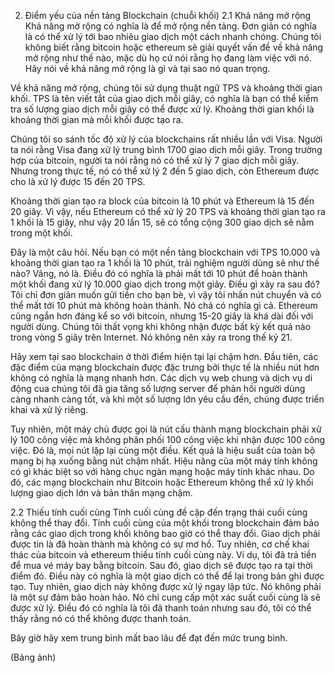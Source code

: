 
2. Điểm yếu của nền tảng Blockchain (chuỗi khối)
2.1 Khả năng mở rộng
Khả năng mở rộng có nghĩa là để mở rộng nền tảng. Đơn giản có nghĩa là có thể xử lý tới bao nhiêu giao dịch một cách nhanh chóng. Chúng tôi không biết rằng bitcoin hoặc ethereum sẽ giải quyết vấn đề về khả năng mở rộng như thế nào, mặc dù họ cứ nói rằng họ đang làm việc với nó. Hãy nói về khả năng mở rộng là gì và tại sao nó quan trọng.

Về khả năng mở rộng, chúng tôi sử dụng thuật ngữ TPS và khoảng thời gian khối. TPS là tên viết tắt của giao dịch mỗi giây, có nghĩa là bạn có thể kiểm tra số lượng giao dịch mỗi giây có thể được xử lý. Khoảng thời gian khối là khoảng thời gian mà mỗi khối được tạo ra.

Chúng tôi so sánh tốc độ xử lý của blockchains rất nhiều lần với Visa. Người ta nói rằng Visa đang xử lý trung bình 1700 giao dịch mỗi giây. Trong trường hợp của bitcoin, người ta nói rằng nó có thể xử lý 7 giao dịch mỗi giây. Nhưng trong thực tế, nó có thể xử lý 2 đến 5 giao dịch, còn Ethereum được cho là xử lý được 15 đến 20 TPS.

Khoảng thời gian tạo ra block của bitcoin là 10 phút và Ethereum là 15 đến 20 giây. Vì vậy, nếu Ethereum có thể xử lý 20 TPS và khoảng thời gian tạo ra 1 khối là 15 giây, như vậy 20 lần 15, sẽ có tổng cộng 300 giao dịch sẽ nằm trong một khối.

Đây là một câu hỏi. Nếu bạn có một nền tảng blockchain với TPS 10.000 và khoảng thời gian tạo ra 1 khối là 10 phút, trải nghiệm người dùng sẽ như thế nào? Vâng, nó là. Điều đó có nghĩa là phải mất tới 10 phút để hoàn thành một khối đang xử lý 10.000 giao dịch trong một giây. Điều gì xảy ra sau đó? Tôi chỉ đơn giản muốn gửi tiền cho bạn bè, vì vậy tôi nhấn nút chuyển và có thể mất tới 10 phút mà không hoàn thành. Nó chả có nghĩa gì cả. Ethereum cũng ngắn hơn đáng kể so với bitcoin, nhưng 15-20 giây là khá dài đối với người dùng. Chúng tôi thất vọng khi không nhận được bất kỳ kết quả nào trong vòng 5 giây trên Internet. Nó không nên xảy ra trong thế kỷ 21.

Hãy xem tại sao blockchain ở thời điểm hiện tại lại chậm hơn. Đầu tiên, các đặc điểm của mạng blockchain được đặc trưng bởi thực tế là nhiều nút hơn không có nghĩa là mạng nhanh hơn. Các dịch vụ web chung và dịch vụ di động cua chúng tôi đã gia tăng số lượng server để phản hồi người dùng càng nhanh càng tốt, và khi một số lượng lớn yêu cầu đến, chúng được triển khai và xử lý riêng.

Tuy nhiên, một máy chủ được gọi là nút cấu thành mạng blockchain phải xử lý 100 công việc mà không phân phối 100 công việc khi nhận được 100 công việc. Đó là, mọi nút lặp lại cùng một điều. Kết quả là hiệu suất của toàn bộ mạng bị hạ xuống bằng nút chậm nhất. Hiệu năng của một máy tính không có gì khác biệt so với hàng chục ngàn mạng hoặc máy tính khác nhau. Do đó, các mạng blockchain như Bitcoin hoặc Ethereum không thể xử lý khối lượng giao dịch lớn và bản thân mạng chậm.

2.2 Thiếu tính cuối cùng
Tính cuối cùng đề cập đến trạng thái cuối cùng không thể thay đổi. Tính cuối cùng của một khối trong blockchain đảm bảo rằng các giao dịch trong khối không bao giờ có thể thay đổi. Giao dịch phải được tin là đã hoàn thành mà không có sự mơ hồ. Tuy nhiên, cơ chế khai thác của bitcoin và ethereum thiếu tính cuối cùng này. Ví dụ, tôi đã trả tiền để mua vé máy bay bằng bitcoin. Sau đó, giao dịch sẽ được tạo ra tại thời điểm đó. Điều này có nghĩa là một giao dịch có thể để lại trong bản ghi được tạo. Tuy nhiên, giao dịch này không được xử lý ngay lập tức. Nó không phải là một sự đảm bảo hoàn hảo. Nó chỉ cung cấp một xác suất cuối cùng là sẽ được xử lý. Điều đó có nghĩa là tôi đã thanh toán nhưng sau đó, tôi có thể thấy rằng nó có thể không được thanh toán.

Bây giờ hãy xem trung bình mất bao lâu để đạt đến mức trung bình.

(Bảng ảnh)
